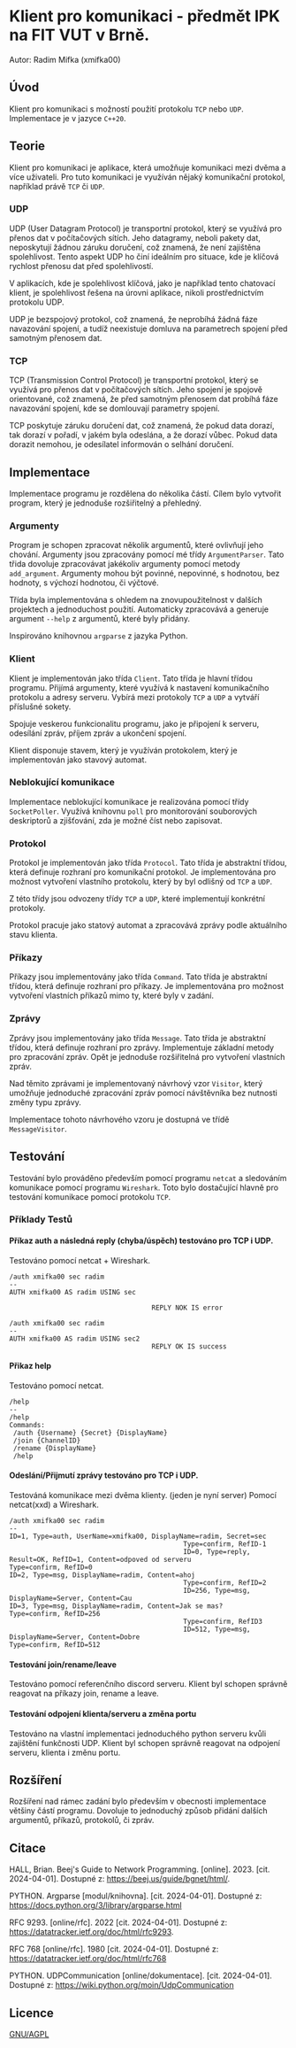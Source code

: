 # Klient pro komunikaci - předmět IPK na FIT VUT v Brně.

Autor: Radim Mifka (xmifka00)

## Úvod

Klient pro komunikaci s možností použití protokolu `TCP` nebo `UDP`.
Implementace je v jazyce `C++20`.

## Teorie

Klient pro komunikaci je aplikace, která umožňuje komunikaci mezi dvěma a více uživateli.
Pro tuto komunikaci je využíván nějaký komunikační protokol, například právě `TCP` či `UDP`.

### UDP

UDP (User Datagram Protocol) je transportní protokol, který se využívá pro přenos dat v počítačových sítích.
Jeho datagramy, neboli pakety dat, neposkytují žádnou záruku doručení, což znamená, že není zajištěna spolehlivost.
Tento aspekt UDP ho činí ideálním pro situace, kde je klíčová rychlost přenosu dat před spolehlivostí.

V aplikacích, kde je spolehlivost klíčová, jako je například tento chatovací klient,
je spolehlivost řešena na úrovni aplikace, nikoli prostřednictvím protokolu UDP.

UDP je bezspojový protokol, což znamená, že neprobíhá žádná fáze navazování spojení, a tudíž neexistuje domluva na parametrech spojení
před samotným přenosem dat.

### TCP

TCP (Transmission Control Protocol) je transportní protokol, který se využívá pro přenos dat v počítačových sítích.
Jeho spojení je spojově orientované, což znamená, že před samotným přenosem dat probíhá fáze navazování spojení,
kde se domlouvají parametry spojení.

TCP poskytuje záruku doručení dat, což znamená, že pokud data dorazí, tak dorazí v pořadí, v jakém byla odeslána,
a že dorazí vůbec. Pokud data dorazit nemohou, je odesílatel informován o selhání doručení.

## Implementace

Implementace programu je rozdělena do několika částí.
Cílem bylo vytvořit program, který je jednoduše rozšiřitelný a přehledný.

### Argumenty

Program je schopen zpracovat několik argumentů, které ovlivňují jeho chování.
Argumenty jsou zpracovány pomocí mé třídy `ArgumentParser`.
Tato třida dovoluje zpracovávat jakékoliv argumenty pomocí metody `add_argument`.
Argumenty mohou být povinné, nepovinné, s hodnotou, bez hodnoty, s výchozí hodnotou, či výčtové.

Třída byla implementována s ohledem na znovupoužitelnost v dalších projektech a jednoduchost použití.
Automaticky zpracovává a generuje argument `--help` z argumentů, které byly přidány.

Inspirováno knihovnou `argparse` z jazyka Python.

### Klient

Klient je implementován jako třída `Client`.
Tato třída je hlavní třídou programu. Přijímá argumenty, které využívá k nastavení komunikačního protokolu a adresy serveru.
Vybírá mezi protokoly `TCP` a `UDP` a vytváří příslušné sokety.

Spojuje veskerou funkcionalitu programu, jako je připojení k serveru, odesílání zpráv, příjem zpráv a ukončení spojení.

Klient disponuje stavem, který je využíván protokolem, který je implementován jako stavový automat.

### Neblokující komunikace

Implementace neblokující komunikace je realizována pomocí třídy `SocketPoller`.
Využívá knihovnu `poll` pro monitorování souborových deskriptorů a zjišťování, zda je možné číst nebo zapisovat.

### Protokol

Protokol je implementován jako třída `Protocol`.
Tato třída je abstraktní třídou, která definuje rozhraní pro komunikační protokol.
Je implementována pro možnost vytvoření vlastního protokolu, který by byl odlišný od `TCP` a `UDP`.

Z této třídy jsou odvozeny třídy `TCP` a `UDP`, které implementují konkrétní protokoly.

Protokol pracuje jako statový automat a zpracovává zprávy podle aktuálního stavu klienta.

### Příkazy

Příkazy jsou implementovány jako třída `Command`.
Tato třída je abstraktní třídou, která definuje rozhraní pro příkazy.
Je implementována pro možnost vytvoření vlastních příkazů mimo ty, které byly v zadání.

### Zprávy

Zprávy jsou implementovány jako třída `Message`.
Tato třída je abstraktní třídou, která definuje rozhraní pro zprávy.
Implementuje základní metody pro zpracování zpráv.
Opět je jednoduše rozšiřitelná pro vytvoření vlastních zpráv.

Nad těmito zprávami je implementovaný návrhový vzor `Visitor`,
který umožňuje jednoduché zpracování zpráv pomocí návštěvníka bez nutnosti změny typu zprávy.

Implementace tohoto návrhového vzoru je dostupná ve třídě `MessageVisitor`.

## Testování

Testování bylo prováděno především pomocí programu `netcat` a sledováním komunikace pomocí programu `Wireshark`.
Toto bylo dostačující hlavně pro testování komunikace pomocí protokolu `TCP`.

### Příklady Testů

#### Příkaz auth a následná reply (chyba/úspěch) testováno pro TCP i UDP.

Testováno pomocí netcat + Wireshark.

```shell
/auth xmifka00 sec radim
--
AUTH xmifka00 AS radim USING sec

                                    REPLY NOK IS error

/auth xmifka00 sec radim
--
AUTH xmifka00 AS radim USING sec2
                                    REPLY OK IS success
```

#### Přikaz help

Testováno pomocí netcat.

```shell
/help
--
/help
Commands:
 /auth {Username} {Secret} {DisplayName}
 /join {ChannelID}
 /rename {DisplayName}
 /help
```

#### Odeslání/Přijmutí zprávy testováno pro TCP i UDP.

Testováná komunikace mezi dvěma klienty. (jeden je nyní server)
Pomocí netcat(xxd) a Wireshark.

```shell
/auth xmifka00 sec radim
--
ID=1, Type=auth, UserName=xmifka00, DisplayName=radim, Secret=sec
                                            Type=confirm, RefID-1
                                            ID=0, Type=reply, Result=OK, RefID=1, Content=odpoved od serveru
Type=confirm, RefID=0
ID=2, Type=msg, DisplayName=radim, Content=ahoj
                                            Type=confirm, RefID=2
                                            ID=256, Type=msg, DisplayName=Server, Content=Cau
ID=3, Type=msg, DisplayName=radim, Content=Jak se mas?
Type=confirm, RefID=256
                                            Type=confirm, RefID3
                                            ID=512, Type=msg, DisplayName=Server, Content=Dobre
Type=confirm, RefID=512
```

#### Testování join/rename/leave

Testováno pomocí referenčního discord serveru.
Klient byl schopen správně reagovat na příkazy join, rename a leave.

#### Testování odpojení klienta/serveru a změna portu

Testováno na vlastní implementaci jednoduchého python serveru kvůli zajištění funkčnosti UDP.
Klient byl schopen správně reagovat na odpojení serveru, klienta i změnu portu.

## Rozšíření

Rozšíření nad rámec zadání bylo především v obecnosti implementace většiny částí programu.
Dovoluje to jednoduchý způsob přidání dalších argumentů, příkazů, protokolů, či zpráv.

## Citace

HALL, Brian. Beej's Guide to Network Programming. [online]. 2023. [cit. 2024-04-01]. Dostupné z: https://beej.us/guide/bgnet/html/.

PYTHON. Argparse [modul/knihovna]. [cit. 2024-04-01]. Dostupné z: https://docs.python.org/3/library/argparse.html

RFC 9293. [online/rfc]. 2022 [cit. 2024-04-01]. Dostupné z: https://datatracker.ietf.org/doc/html/rfc9293.

RFC 768 [online/rfc]. 1980 [cit. 2024-04-01]. Dostupné z: https://datatracker.ietf.org/doc/html/rfc768

PYTHON. UDPCommunication [online/dokumentace]. [cit. 2024-04-01]. Dostupné z: https://wiki.python.org/moin/UdpCommunication

## Licence

[GNU/AGPL](LICENSE)
